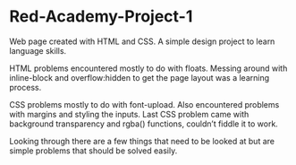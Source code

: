 # Red-Academy-Project-1

Web page created with HTML and CSS. A simple design project to learn language skills.

HTML problems encountered mostly to do with floats. Messing around with inline-block and overflow:hidden to get the page layout was a learning process.

CSS problems mostly to do with font-upload. Also encountered problems with margins and styling the inputs. Last CSS problem came with background transparency and rgba() functions, couldn’t fiddle it to work.

Looking through there are a few things that need to be looked at but are simple problems that should be solved easily.
